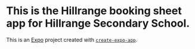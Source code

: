 # This is the Hillrange booking sheet app for Hillrange Secondary School.

This is an [Expo](https://expo.dev) project created with [`create-expo-app`](https://www.npmjs.com/package/create-expo-app).

